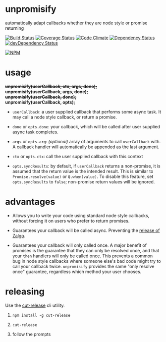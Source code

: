 # unpromisify

automatically adapt callbacks whether they are node style or promise returning

[![Build Status](https://travis-ci.org/jamestalmage/unpromisify.svg)](https://travis-ci.org/jamestalmage/unpromisify)
[![Coverage Status](https://coveralls.io/repos/jamestalmage/unpromisify/badge.svg)](https://coveralls.io/r/jamestalmage/unpromisify)
[![Code Climate](https://codeclimate.com/github/jamestalmage/unpromisify/badges/gpa.svg)](https://codeclimate.com/github/jamestalmage/unpromisify)
[![Dependency Status](https://david-dm.org/jamestalmage/unpromisify.svg)](https://david-dm.org/jamestalmage/unpromisify)
[![devDependency Status](https://david-dm.org/jamestalmage/unpromisify/dev-status.svg)](https://david-dm.org/jamestalmage/unpromisify#info=devDependencies)

[![NPM](https://nodei.co/npm/unpromisify.png)](https://www.npmjs.com/package/unpromisify/)

# usage

~~**unpromisify(userCallback, ctx, args, done);**~~  
~~**unpromisify(userCallback, args, done);**~~  
~~**unpromisify(userCallback, done);**~~  
**unpromisify(userCallback, opts);**

  * `userCallback`: a user supplied callback that performs some async task.  It may call a node style callback, 
        or return a promise.
                    
  * `done` or `opts.done`: your callback, which will be called after user supplied async task completes.
  
  * `args` or `opts.arg`: *(optional)* array of arguments to call `userCallback` with. A callback handler will automatically be
        appended as the last argument.
  
  * `ctx` or `opts.ctx`: call the user supplied callback with this context
  
  * `opts.syncResults`: by default, if `userCallback` returns a non-promise, it is assumed that the return
         value is the intended result. This is similar to `Promise.resolve(value)` or `Q.when(value)`.
         To disable this feature, set `opts.syncResults` to `false`; non-promise return values will be ignored.
  
# advantages

  * Allows you to write your code using standard node style callbacks, without forcing it on users who prefer
    to return promises.
    
  * Guarantees your callback will be called async. Preventing the 
    [release of Zalgo](http://blog.izs.me/post/59142742143/designing-apis-for-asynchrony).  

  * Guarantees your callback will only called once. A major benefit of promises is the guarantee that they can only 
    be resolved once, and that your `then` handlers will only be called once. This prevents a common bug in node 
    style callbacks where someone else's bad code might try to call your callback twice.
    `unpromisify` provides the same "only resolve once" guarantee, regardless which method your user chooses.

# releasing
  
Use the [cut-release](https://www.npmjs.com/package/cut-release) cli utility.
   
  1. `npm install -g cut-release`
  
  2. `cut-release`
  
  3. follow the prompts
  